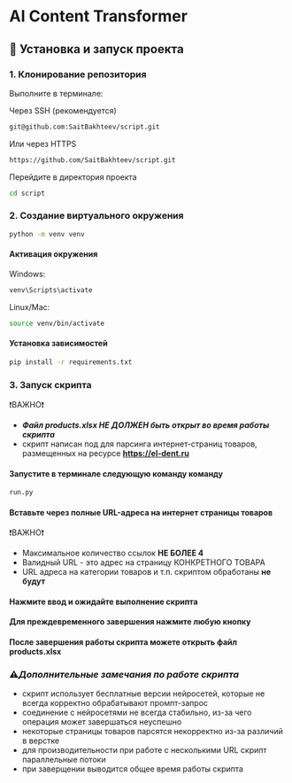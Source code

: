 # AI Content Transformer

## 🚀 Установка и запуск проекта

### 1. Клонирование репозитория
Выполните в терминале:

Через SSH (рекомендуется)
```bash
git@github.com:SaitBakhteev/script.git
```
Или через HTTPS
```bash
https://github.com/SaitBakhteev/script.git
```
Перейдите в директория проекта
```bash
cd script
```

### 2. Создание виртуального окружения

```bash
python -m venv venv
```

#### Активация окружения
Windows:
```bash
venv\Scripts\activate
```
Linux/Mac:
```bash
source venv/bin/activate
```
#### Установка зависимостей
```bash
pip install -r requirements.txt
```

### 3. Запуск скрипта
❗️ВАЖНО❗️<br>
- <b><i>Файл products.xlsx НЕ ДОЛЖЕН быть открыт во время работы скрипта </i></b><br>
- скрипт написан под для парсинга интернет-страниц товаров, размещенных на ресурсе <b>https://el-dent.ru</b>

#### Запустите в терминале следующую команду команду 

```bash
run.py
```
#### Вставьте через полные URL-адреса на интернет страницы товаров
❗️ВАЖНО❗️<br>
- Максимальное количество ссылок <b>НЕ БОЛЕЕ 4</b><br>
- Валидный URL - это адрес на страницу КОНКРЕТНОГО ТОВАРА
- URL адреса на категории товаров и т.п. скриптом обработаны <b>не будут</b>

#### Нажмите ввод и ожидайте выполнение скрипта
#### Для преждевременного завершения нажмите любую кнопку
#### После завершения работы скрипта можете открыть файл products.xlsx

### ⚠️<i>Дополнительные замечания по работе скрипта</i>
- скрипт использует бесплатные версии нейросетей, которые не всегда корректно обрабатывают промпт-запрос
- соединение с нейросетями не всегда стабильно, из-за чего операция может завершаться неуспешно
- некоторые страницы товаров парсятся некорректно из-за различий в верстке
- для производительности при работе с несколькими URL скрипт параллельные потоки
- при заверщении выводится общее время работы скрипта

